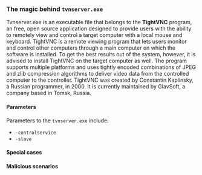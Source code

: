 ### The magic behind ```tvnserver.exe```
Tvnserver.exe is an executable file that belongs to the **TightVNC** program, an free, open source application designed to provide users with the ability to remotely view and control a target computer with a local mouse and keyboard. 
TightVNC is a remote viewing program that lets users monitor and control other computers through a main computer on which the software is installed. To get the best results out of the system, however, it is advised to install TightVNC on the target computer as well. 
The program supports multiple platforms and uses tightly encoded combinations of JPEG and zlib compression algorithms to deliver video data from the controlled computer to the controller. 
TightVNC was created by Constantin Kaplinsky, a Russian programmer, in 2000. It is currently maintained by GlavSoft, a company based in Tomsk, Russia.

#### Parameters
Parameters to the ```tvnserver.exe``` include:

* ```-controlservice``` 
* ```-slave``` 


#### Special cases

#### Malicious scenarios
